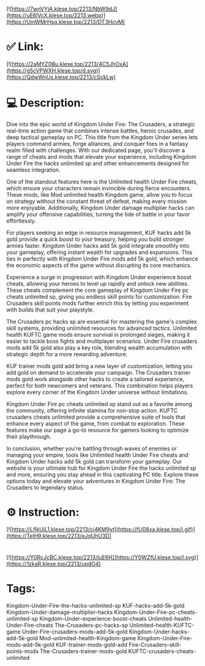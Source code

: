[![https://7wnVYjA.klese.top/2213/NbW9dJ](https://uE6lVcX.klese.top/2213.webp)](https://UmWMrHsg.klese.top/2213/DT3HcvM)
# ✅ Link:
[![https://2aMYZ0Bu.klese.top/2213/4C5JhOxA](https://g5cVPWXH.klese.top/d.svg)](https://QdwWnUs.klese.top/2213/cSckLw)
# 💻 Description:
Dive into the epic world of Kingdom Under Fire: The Crusaders, a strategic real-time action game that combines intense battles, heroic crusades, and deep tactical gameplay on PC. This title from the Kingdom Under series lets players command armies, forge alliances, and conquer foes in a fantasy realm filled with challenges. With our dedicated page, you'll discover a range of cheats and mods that elevate your experience, including Kingdom Under Fire the hacks unlimited sp and other enhancements designed for seamless integration.



One of the standout features here is the Unlimited health Under Fire cheats, which ensure your characters remain invincible during fierce encounters. These mods, like Mod unlimited health Kingdom game, allow you to focus on strategy without the constant threat of defeat, making every mission more enjoyable. Additionally, Kingdom Under damage multiplier hacks can amplify your offensive capabilities, turning the tide of battle in your favor effortlessly.



For players seeking an edge in resource management, KUF hacks add 5k gold provide a quick boost to your treasury, helping you build stronger armies faster. Kingdom Under hacks add 5k gold integrate smoothly into your gameplay, offering instant wealth for upgrades and expansions. This ties in perfectly with Kingdom Under Fire mods add 5k gold, which enhance the economic aspects of the game without disrupting its core mechanics.



Experience a surge in progression with Kingdom Under experience boost cheats, allowing your heroes to level up rapidly and unlock new abilities. These cheats complement the core gameplay of Kingdom Under Fire pc cheats unlimited sp, giving you endless skill points for customization. Fire Crusaders skill points mods further enrich this by letting you experiment with builds that suit your playstyle.



The Crusaders pc hacks sp are essential for mastering the game's complex skill systems, providing unlimited resources for advanced tactics. Unlimited health KUFTC game mods ensure survival in prolonged sieges, making it easier to tackle boss fights and multiplayer scenarios. Under Fire crusaders mods add 5k gold also play a key role, blending wealth accumulation with strategic depth for a more rewarding adventure.



KUF trainer mods gold add bring a new layer of customization, letting you add gold on demand to accelerate your campaign. The Crusaders trainer mods gold work alongside other hacks to create a tailored experience, perfect for both newcomers and veterans. This combination helps players explore every corner of the Kingdom Under universe without limitations.



Kingdom Under Fire pc cheats unlimited sp stand out as a favorite among the community, offering infinite stamina for non-stop action. KUFTC crusaders cheats unlimited provide a comprehensive suite of tools that enhance every aspect of the game, from combat to exploration. These features make our page a go-to resource for gamers looking to optimize their playthrough.



In conclusion, whether you're battling through waves of enemies or managing your empire, tools like Unlimited health Under Fire cheats and Kingdom Under hacks add 5k gold can transform your gameplay. Our website is your ultimate hub for Kingdom Under Fire the hacks unlimited sp and more, ensuring you stay ahead in this captivating PC title. Explore these options today and elevate your adventures in Kingdom Under Fire: The Crusaders to legendary status.

# ⚙️ Instruction:
[![https://LflkUjL1.klese.top/2213/ci4KM9yt](https://fU08xa.klese.top/i.gif)](https://TelH9.klese.top/2213/eJqUhU3D)
#
[![https://Y0RcJcBC.klese.top/2213/luE6H](https://Y0WZfU.klese.top/l.svg)](https://1zkaR.klese.top/2213/updO4)
# Tags:
Kingdom-Under-Fire-the-hacks-unlimited-sp KUF-hacks-add-5k-gold Kingdom-Under-damage-multiplier-hacks Kingdom-Under-Fire-pc-cheats-unlimited-sp Kingdom-Under-experience-boost-cheats Unlimited-health-Under-Fire-cheats The-Crusaders-pc-hacks-sp Unlimited-health-KUFTC-game Under-Fire-crusaders-mods-add-5k-gold Kingdom-Under-hacks-add-5k-gold Mod-unlimited-health-Kingdom-game Kingdom-Under-Fire-mods-add-5k-gold KUF-trainer-mods-gold-add Fire-Crusaders-skill-points-mods The-Crusaders-trainer-mods-gold KUFTC-crusaders-cheats-unlimited






